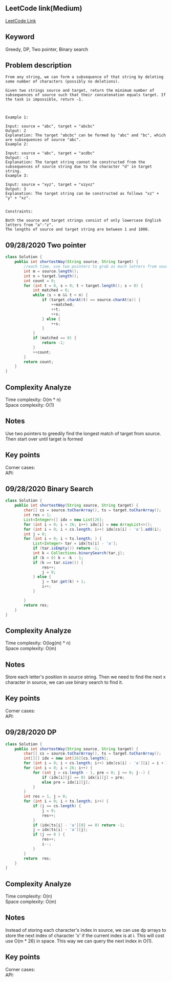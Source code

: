 ## LeetCode link(Medium)
[LeetCode Link](https://leetcode.com/problems/shortest-way-to-form-string/)
 
## Keyword
Greedy, DP, Two pointer, Binary search

## Problem description
```
From any string, we can form a subsequence of that string by deleting some number of characters (possibly no deletions).

Given two strings source and target, return the minimum number of subsequences of source such that their concatenation equals target. If the task is impossible, return -1.

 

Example 1:

Input: source = "abc", target = "abcbc"
Output: 2
Explanation: The target "abcbc" can be formed by "abc" and "bc", which are subsequences of source "abc".
Example 2:

Input: source = "abc", target = "acdbc"
Output: -1
Explanation: The target string cannot be constructed from the subsequences of source string due to the character "d" in target string.
Example 3:

Input: source = "xyz", target = "xzyxz"
Output: 3
Explanation: The target string can be constructed as follows "xz" + "y" + "xz".
 

Constraints:

Both the source and target strings consist of only lowercase English letters from "a"-"z".
The lengths of source and target string are between 1 and 1000.
```

## 09/28/2020 Two pointer
```java
class Solution {
    public int shortestWay(String source, String target) {
        //each time, use two pointers to grab as much letters from source in 1 run as possible to form some prefix of target string so far
        int m = source.length();
        int n = target.length();
        int count = 0;
        for (int t = 0, s = 0; t < target.length(); s = 0) {
            int matched = 0;
            while (s < m && t < n) {
                if (target.charAt(t) == source.charAt(s)) {
                    ++matched;
                    ++t;
                    ++s;
                } else {
                    ++s;
                }
            }
            if (matched == 0) {
                return -1;
            }
            ++count;
        }
        return count;
    }
}
```

## Complexity Analyze
Time complexity: O(m * n)  
Space complexity: O(1)

## Notes
Use two pointers to greedily find the longest match of target from source. Then start over until target is formed  

## Key points
Corner cases:   
API:

## 09/28/2020 Binary Search
```java
class Solution {
    public int shortestWay(String source, String target) {
        char[] cs = source.toCharArray(), ts = target.toCharArray();
        int res = 1;
        List<Integer>[] idx = new List[26];
        for (int i = 0; i < 26; i++) idx[i] = new ArrayList<>();
        for (int i = 0; i < cs.length; i++) idx[cs[i] - 'a'].add(i);
        int j = 0;
        for (int i = 0; i < ts.length; ) {
            List<Integer> tar = idx[ts[i] - 'a'];
            if (tar.isEmpty()) return -1;
            int k = Collections.binarySearch(tar,j);
            if (k < 0) k = -k - 1;
            if (k == tar.size()) {
                res++;
                j = 0;
            } else {
                j = tar.get(k) + 1;
                i++;
            }

        }
        return res;
    }
}
```

## Complexity Analyze
Time complexity: O(log(m) * n)  
Space complexity: O(m)

## Notes
Store each letter's position in source string. Then we need to find the next x character in source, we can use binary search to find it.  

## Key points
Corner cases:   
API:

## 09/28/2020 DP
```java
class Solution {
    public int shortestWay(String source, String target) {
        char[] cs = source.toCharArray(), ts = target.toCharArray();
        int[][] idx = new int[26][cs.length];
        for (int i = 0; i < cs.length; i++) idx[cs[i] - 'a'][i] = i + 1;
        for (int i = 0; i < 26; i++) {
            for (int j = cs.length - 1, pre = 0; j >= 0; j--) {
                if (idx[i][j] == 0) idx[i][j] = pre;
                else pre = idx[i][j];
            }
        }
        int res = 1, j = 0;
        for (int i = 0; i < ts.length; i++) {
            if (j == cs.length) {
                j = 0;
                res++;
            }
            if (idx[ts[i] - 'a'][0] == 0) return -1;
            j = idx[ts[i] - 'a'][j];
            if (j == 0 ) {
                res++;
                i--;
            }
        }
        return  res;
    }
}
```

## Complexity Analyze
Time complexity: O(n)  
Space complexity: O(m)

## Notes
Instead of storing each character's index in source, we can use dp arrays to store the next index of character 'x' if the current index is at i. This will cost use O(m * 26) in space. This way we can query the next index in O(1).  

## Key points
Corner cases:   
API: